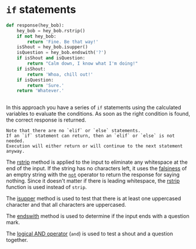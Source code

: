 # `if` statements

```python
def response(hey_bob):
    hey_bob = hey_bob.rstrip()
    if not hey_bob:
        return 'Fine. Be that way!'
    isShout = hey_bob.isupper()
    isQuestion = hey_bob.endswith('?')
    if isShout and isQuestion:
        return "Calm down, I know what I'm doing!"
    if isShout:
        return 'Whoa, chill out!'
    if isQuestion:
        return 'Sure.'
    return 'Whatever.'
    
```

In this approach you have a series of `if` statements using the calculated variables to evaluate the conditions.
As soon as the right condition is found, the correct response is returned.

```exercism/note
Note that there are no `elif` or `else` statements.
If an `if` statement can return, then an `elif` or `else` is not needed.
Execution will either return or will continue to the next statement anyway.
```

The [rstrip][rstrip] method is applied to the input to eliminate any whitespace at the end of the input.
If the string has no characters left, it uses the [falsiness][falsiness] of an emptry string with the [`not`][not] operator to return the response for saying nothing.
Since it doesn't matter if there is leading whitespace, the [rstrip][rstrip] function is used instead of `strip`.

The [isupper][isupper] method is used to test that there is at least one uppercased character and that all characters are uppercased.

The [endswith][endswith] method is used to determine if the input ends with a question mark.

The [logical AND operator][and] (`and`) is used to test a shout and a question together.

[rstrip]: https://docs.python.org/3/library/stdtypes.html?highlight=rstrip#str.rstrip
[falsiness]: https://www.pythontutorial.net/python-basics/python-boolean/
[not]: https://docs.python.org/3/reference/expressions.html#not
[rstrip]: https://docs.python.org/3/library/stdtypes.html?highlight=rstrip#str.rstrip
[isupper]: https://docs.python.org/3/library/stdtypes.html?highlight=isupper#str.isupper
[endswith]: https://docs.python.org/3/library/stdtypes.html?highlight=endswith#str.endswith
[and]: https://realpython.com/python-and-operator/
